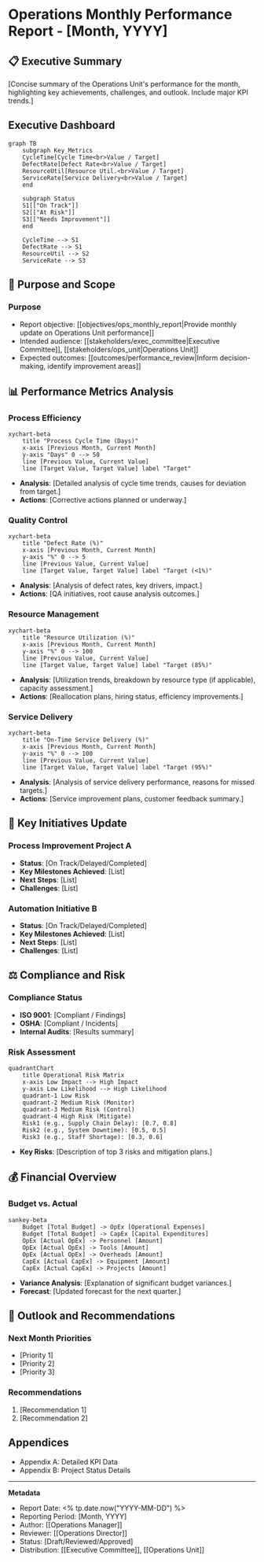 # Operations Monthly Performance Report - [Month, YYYY]

## 📋 Executive Summary
[Concise summary of the Operations Unit's performance for the month, highlighting key achievements, challenges, and outlook. Include major KPI trends.]

## Executive Dashboard
```mermaid
graph TB
    subgraph Key_Metrics
    CycleTime[Cycle Time<br>Value / Target]
    DefectRate[Defect Rate<br>Value / Target]
    ResourceUtil[Resource Util.<br>Value / Target]
    ServiceRate[Service Delivery<br>Value / Target]
    end
    
    subgraph Status
    S1[["On Track"]]
    S2[["At Risk"]]
    S3[["Needs Improvement"]]
    end
    
    CycleTime --> S1
    DefectRate --> S1
    ResourceUtil --> S2
    ServiceRate --> S3
```

## 🎯 Purpose and Scope
### Purpose
- Report objective: [[objectives/ops_monthly_report|Provide monthly update on Operations Unit performance]]
- Intended audience: [[stakeholders/exec_committee|Executive Committee]], [[stakeholders/ops_unit|Operations Unit]]
- Expected outcomes: [[outcomes/performance_review|Inform decision-making, identify improvement areas]]

## 📊 Performance Metrics Analysis

### Process Efficiency
```mermaid
xychart-beta
    title "Process Cycle Time (Days)"
    x-axis [Previous Month, Current Month]
    y-axis "Days" 0 --> 50
    line [Previous Value, Current Value]
    line [Target Value, Target Value] label "Target"
```
- **Analysis**: [Detailed analysis of cycle time trends, causes for deviation from target.]
- **Actions**: [Corrective actions planned or underway.]

### Quality Control
```mermaid
xychart-beta
    title "Defect Rate (%)"
    x-axis [Previous Month, Current Month]
    y-axis "%" 0 --> 5
    line [Previous Value, Current Value]
    line [Target Value, Target Value] label "Target (<1%)"
```
- **Analysis**: [Analysis of defect rates, key drivers, impact.]
- **Actions**: [QA initiatives, root cause analysis outcomes.]

### Resource Management
```mermaid
xychart-beta
    title "Resource Utilization (%)"
    x-axis [Previous Month, Current Month]
    y-axis "%" 0 --> 100
    line [Previous Value, Current Value]
    line [Target Value, Target Value] label "Target (85%)"
```
- **Analysis**: [Utilization trends, breakdown by resource type (if applicable), capacity assessment.]
- **Actions**: [Reallocation plans, hiring status, efficiency improvements.]

### Service Delivery
```mermaid
xychart-beta
    title "On-Time Service Delivery (%)"
    x-axis [Previous Month, Current Month]
    y-axis "%" 0 --> 100
    line [Previous Value, Current Value]
    line [Target Value, Target Value] label "Target (95%)"
```
- **Analysis**: [Analysis of service delivery performance, reasons for missed targets.]
- **Actions**: [Service improvement plans, customer feedback summary.]

## 🚀 Key Initiatives Update

### Process Improvement Project A
- **Status**: [On Track/Delayed/Completed]
- **Key Milestones Achieved**: [List]
- **Next Steps**: [List]
- **Challenges**: [List]

### Automation Initiative B
- **Status**: [On Track/Delayed/Completed]
- **Key Milestones Achieved**: [List]
- **Next Steps**: [List]
- **Challenges**: [List]

## ⚖️ Compliance and Risk

### Compliance Status
- **ISO 9001**: [Compliant / Findings]
- **OSHA**: [Compliant / Incidents]
- **Internal Audits**: [Results summary]

### Risk Assessment
```mermaid
quadrantChart
    title Operational Risk Matrix
    x-axis Low Impact --> High Impact
    y-axis Low Likelihood --> High Likelihood
    quadrant-1 Low Risk
    quadrant-2 Medium Risk (Monitor)
    quadrant-3 Medium Risk (Control)
    quadrant-4 High Risk (Mitigate)
    Risk1 (e.g., Supply Chain Delay): [0.7, 0.8]
    Risk2 (e.g., System Downtime): [0.5, 0.5]
    Risk3 (e.g., Staff Shortage): [0.3, 0.6]
```
- **Key Risks**: [Description of top 3 risks and mitigation plans.]

## 💰 Financial Overview

### Budget vs. Actual
```mermaid
sankey-beta
    Budget [Total Budget] -> OpEx [Operational Expenses]
    Budget [Total Budget] -> CapEx [Capital Expenditures]
    OpEx [Actual OpEx] -> Personnel [Amount]
    OpEx [Actual OpEx] -> Tools [Amount]
    OpEx [Actual OpEx] -> Overheads [Amount]
    CapEx [Actual CapEx] -> Equipment [Amount]
    CapEx [Actual CapEx] -> Projects [Amount]
```
- **Variance Analysis**: [Explanation of significant budget variances.]
- **Forecast**: [Updated forecast for the next quarter.]

## 🔮 Outlook and Recommendations
### Next Month Priorities
- [Priority 1]
- [Priority 2]
- [Priority 3]

### Recommendations
1. [Recommendation 1]
2. [Recommendation 2]

## Appendices
- Appendix A: Detailed KPI Data
- Appendix B: Project Status Details

---
**Metadata**
- Report Date: <% tp.date.now("YYYY-MM-DD") %>
- Reporting Period: [Month, YYYY]
- Author: [[Operations Manager]]
- Reviewer: [[Operations Director]]
- Status: [Draft/Reviewed/Approved]
- Distribution: [[Executive Committee]], [[Operations Unit]] 